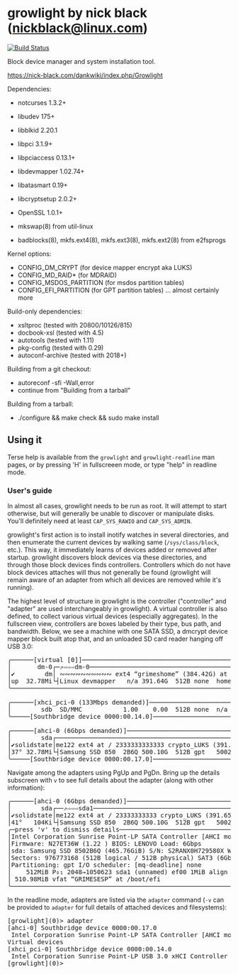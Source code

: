 # growlight by nick black (nickblack@linux.com)

[![Build Status](https://drone.dsscaw.com:4443/api/badges/dankamongmen/growlight/status.svg)](https://drone.dsscaw.com:4443/dankamongmen/growlight)

Block device manager and system installation tool.

https://nick-black.com/dankwiki/index.php/Growlight

Dependencies:

 - notcurses 1.3.2+
 - libudev 175+
 - libblkid 2.20.1

 - libpci 3.1.9+
 - libpciaccess 0.13.1+
 - libdevmapper 1.02.74+
 - libatasmart 0.19+
 - libcryptsetup 2.0.2+
 - OpenSSL 1.0.1+
 - mkswap(8) from util-linux
 - badblocks(8), mkfs.ext4(8), mkfs.ext3(8), mkfs.ext2(8) from e2fsprogs

Kernel options:

 - CONFIG_DM_CRYPT (for device mapper encrypt aka LUKS)
 - CONFIG_MD_RAID* (for MDRAID)
 - CONFIG_MSDOS_PARTITION (for msdos partition tables)
 - CONFIG_EFI_PARTITION (for GPT partition tables)
 ... almost certainly more

Build-only dependencies:

 - xsltproc (tested with 20800/10126/815)
 - docbook-xsl (tested with 4.5)
 - autotools (tested with 1.11)
 - pkg-config (tested with 0.29)
 - autoconf-archive (tested with 2018+)

Building from a git checkout:

 - autoreconf -sfi -Wall,error
 - continue from "Building from a tarball"

Building from a tarball:

 - ./configure && make check && sudo make install

## Using it

Terse help is available from the `growlight` and `growlight-readline` man
pages, or by pressing 'H' in fullscreeen mode, or type "help" in readline mode.

### User's guide

In almost all cases, growlight needs to be run as root. It will attempt to
start otherwise, but will generally be unable to discover or manipulate disks.
You'll definitely need at least `CAP_SYS_RAWIO` and `CAP_SYS_ADMIN`.

growlight's first action is to install inotify watches in several directories,
and then enumerate the current devices by walking same (`/sys/class/block`,
etc.). This way, it immediately learns of devices added or removed after
startup. growlight discovers block devices via these directories, and through
those block devices finds controllers. Controllers which do not have block
devices attaches will thus not generally be found (growlight will remain aware
of an adapter from which all devices are removed while it's running).

The highest level of structure in growlight is the controller ("controller" and
"adapter" are used interchangeably in growlight). A virtual controller is also
defined, to collect various virtual devices (especially aggregates). In the
fullscreen view, controllers are boxes labeled by their type, bus path, and
bandwidth. Below, we see a machine with one SATA SSD, a dmcrypt device mapper
block built atop that, and an unloaded SD card reader hanging off USB 3.0:

<pre>
╭──────[virtual [0]]────────────────────────────────────────────────────[-]─╮
│       dm-0┌─⇗⇨⇨⇨dm-0─────────────────────────────────────────────────────┐│
│✔        dm│ ∾∾∾∾∾∾∾∾∾∾ ext4 “grimeshome” (384.42G) at /home ∾∾∾∾∾∾∾∾∾∾∾∾ ││
│up  32.78Mi└┤Linux devmapper   n/a 391.64G  512B none  home             ?├┘│
╰───────────────────────────────────────────────────────────────────────────╯

╭──────[xhci_pci-0 (133Mbps demanded)]──────────────────────────────────[-]─╮
│        sdb  SD/MMC           1.00    0.00  512B none  n/a           PATA  │
╰─────[Southbridge device 0000:00.14.0]─────────────────────────────────────╯

╭──────[ahci-0 (6Gbps demanded)]────────────────────────────────────────[-]─╮
│        sda┌──────────────────────────────────────────────────────────────┐│
│✔solidstate│me122 ext4 at / 2333333333333 crypto_LUKS (391.65G) 333333333m││
│37° 32.78Mi└┤Samsung SSD 850  2B6Q 500.10G  512B gpt   5002d410be12f SAT3├┘│
╰─────[Southbridge device 0000:00.17.0]─────────────────────────────────────╯
</pre>

Navigate among the adapters using PgUp and PgDn. Bring up the details subscreen
with `v` to see full details about the adapter (along with other information):

<pre>
╭──────[ahci-0 (6Gbps demanded)]────────────────────────────────────────[-]─╮
│        sda┌──⇗⇨⇨⇨sda1────────────────────────────────────────────────────┐│
│✔solidstate│me122 ext4 at / 23333333333 crypto_LUKS (391.65G) 33333333333m││
│41°   104Ki└┤Samsung SSD 850  2B6Q 500.10G  512B gpt   5002d410be12f SAT3├┘│
╭─press 'v' to dismiss details────────────────────────────────────────────╮─╯
│Intel Corporation Sunrise Point-LP SATA Controller [AHCI mode]           │
│Firmware: N27ET36W (1.22 ) BIOS: LENOVO Load: 6Gbps                      │
│sda: Samsung SSD 8502B6Q (465.76GiB) S/N: S2RANX0H729580X WC+ WRV- RO-   │
│Sectors: 976773168 (512B logical / 512B physical) SAT3 (6Gbps)           │
│Partitioning: gpt I/O scheduler: [mq-deadline] none                      │
│    512MiB P₀₁ 2048→1050623 sda1 (unnamed) ef00 1MiB align               │
│ 510.98MiB vfat “GRIMESESP” at /boot/efi                                 │
╰─────────────────────────────────────────────────────────────────────────╯
</pre>

In the readline mode, adapters are listed via the `adapter` command (`-v` can
be provided to `adapter` for full details of attached devices and filesystems):

<pre>
[growlight](0)> adapter
[ahci-0] Southbridge device 0000:00.17.0
 Intel Corporation Sunrise Point-LP SATA Controller [AHCI mode]
Virtual devices
[xhci_pci-0] Southbridge device 0000:00.14.0
 Intel Corporation Sunrise Point-LP USB 3.0 xHCI Controller
[growlight](0)>
</pre>
